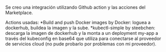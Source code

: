 Se creo una integración utilizando Github action y las acciones del Marketplace.

Actions usadas: 
*Build and push Docker images by Docker: loguea a dockerhub, buildea la imagen y la sube.
*kubectl-simple by steebchen: descarga la imagen de dockerhub y la monta a un deployment my-app a través del kubeconfig en base64 que utiliza para conectarse al proveedor de servicios cloud (no pude probarlo por problemas con mi proveedor).